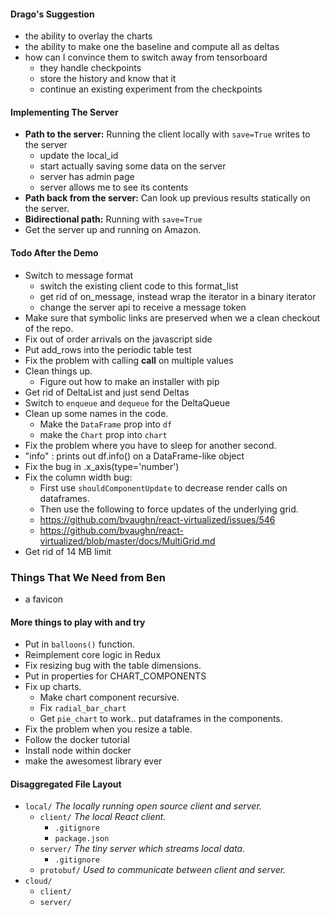 #### Drago's Suggestion

- the ability to overlay the charts
- the ability to make one the baseline and compute all as deltas
- how can I convince them to switch away from tensorboard
  - they handle checkpoints
  - store the history and know that it
  - continue an existing experiment from the checkpoints

#### Implementing The Server

- **Path to the server:** Running the client locally with `save=True` writes to the server
  - update the local_id
  - start actually saving some data on the server
  - server has admin page
  - server allows me to see its contents
- **Path back from the server:** Can look up previous results statically on the server.
- **Bidirectional path:** Running with `save=True`
- Get the server up and running on Amazon.

#### Todo After the Demo

- Switch to message format
  - switch the existing client code to this format_list
  - get rid of on_message, instead wrap the iterator in a binary iterator
  - change the server api to receive a message token
- Make sure that symbolic links are preserved when we a clean checkout of the repo.
- Fix out of order arrivals on the javascript side
- Put add_rows into the periodic table test
- Fix the problem with calling __call__ on multiple values
- Clean things up.
  - Figure out how to make an installer with pip
- Get rid of DeltaList and just send Deltas
- Switch to `enqueue` and `dequeue` for the DeltaQueue
- Clean up some names in the code.
  - Make the `DataFrame` prop into `df`
  - make the `Chart` prop into `chart`
- Fix the problem where you have to sleep for another second.
- "info"     : prints out df.info() on a DataFrame-like object
- Fix the bug in .x_axis(type='number')
- Fix the column width bug:
  - First use `shouldComponentUpdate` to decrease render calls on dataframes.
  - Then use the following to force updates of the underlying grid.
  - https://github.com/bvaughn/react-virtualized/issues/546
  - https://github.com/bvaughn/react-virtualized/blob/master/docs/MultiGrid.md
- Get rid of 14 MB limit

### Things That We Need from Ben

- a favicon

#### More things to play with and try

- Put in `balloons()` function.
- Reimplement core logic in Redux
- Fix resizing bug with the table dimensions.
- Put in properties for CHART_COMPONENTS
- Fix up charts.
  - Make chart component recursive.
  - Fix `radial_bar_chart`
  - Get `pie_chart` to work.. put dataframes in the components.   
- Fix the problem when you resize a table.
- Follow the docker tutorial
- Install node within docker
- make the awesomest library ever

#### Disaggregated File Layout

- `local/` *The locally running open source client and server.*
  - `client/` *The local React client.*
    - `.gitignore`
    - `package.json`
  - `server/` *The tiny server which streams local data.*
    - `.gitignore`
  - `protobuf/` *Used to communicate between client and server.*
- `cloud/`
  - `client/`
  - `server/`
